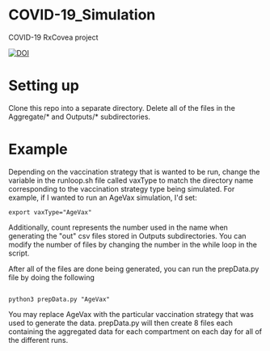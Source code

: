 # COVID-19_Simulation
COVID-19 RxCovea project


[![DOI](https://zenodo.org/badge/353800559.svg)](https://zenodo.org/badge/latestdoi/353800559)


# Setting up

Clone this repo into a separate directory. Delete all of the files in the Aggregate/* and Outputs/* subdirectories. 

# Example

Depending on the vaccination strategy that is wanted to be run, change the variable in the runloop.sh file called vaxType to match the directory name corresponding to the vaccination strategy type being simulated. For example, if I wanted to run an AgeVax simulation, I'd set:
```shell
export vaxType="AgeVax"
```
Additionally, count represents the number used in the name when generating the "out" csv files stored in Outputs subdirectories. You can modify the number of files by changing the number in the while loop in the script. 

After all of the files are done being generated, you can run the prepData.py file by doing the following

```shell

python3 prepData.py "AgeVax"
```
You may replace AgeVax with the particular vaccination strategy that was used to generate the data. prepData.py will then create 8 files each containing the aggregated data for each compartment on each day for all of the different runs. 
